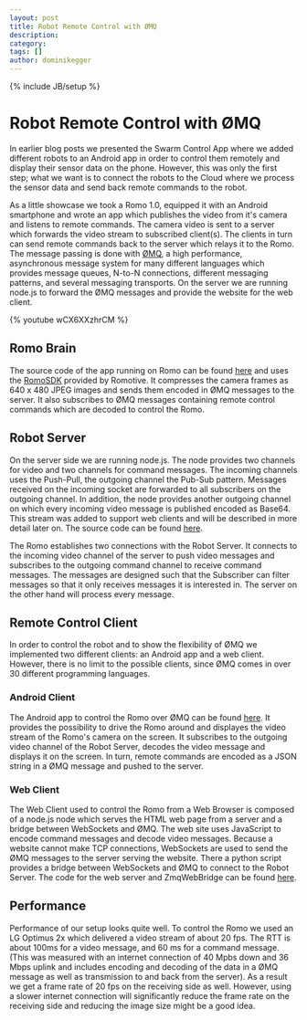 ```yaml
---
layout: post
title: Robot Remote Control with ØMQ
description: 
category: 
tags: []
author: dominikegger
---
```

{% include JB/setup %}

# Robot Remote Control with ØMQ

In earlier blog posts we presented the Swarm Control App where we added
different robots to an Android app in order to control them remotely and
display their sensor data on the phone. However, this was only the first step;
what we want is to connect the robots to the Cloud where we process the sensor
data and send back remote commands to the robot.

As a little showcase we took a Romo 1.0, equipped it with an Android
smartphone and wrote an app which publishes the video from it's camera and
listens to remote commands. The camera video is sent to a server which
forwards the video stream to subscribed client(s). The clients in turn can
send remote commands back to the server which relays it to the Romo. The
message passing is done with [ØMQ](http://www.zeromq.org/), a high
performance, asynchronous message system for many different languages which
provides message queues, N-to-N connections, different messaging patterns, and
several messaging transports. On the server we are running node.js to forward
the ØMQ messages and provide the website for the web client.

{% youtube wCX6XXzhrCM %}

## Romo Brain

The source code of the app running on Romo can be found
[here](https://github.com/eggerdo/RomoBrain) and uses the
[RomoSDK](https://github.com/Romotive/Romo-SDK-Gen2) provided by Romotive. It
compresses the camera frames as 640 x 480 JPEG images and sends them encoded
in ØMQ messages to the server. It also subscribes to ØMQ messages containing
remote control commands which are decoded to control the Romo.

## Robot Server

On the server side we are running node.js. The node provides two channels for
video and two channels for command messages. The incoming channels uses the
Push-Pull, the outgoing channel the Pub-Sub pattern. Messages received on the
incoming socket are forwarded to all subscribers on the outgoing channel. In
addition, the node provides another outgoing channel on which every incoming
video message is published encoded as Base64. This stream was added to support
web clients and will be described in more detail later on. The source code can
be found [here](https://github.com/eggerdo/robot_server.node).

The Romo establishes two connections with the Robot Server. It connects to the
incoming video channel of the server to push video messages and subscribes to
the outgoing command channel to receive command messages. The messages are
designed such that the Subscriber can filter messages so that it only receives
messages it is interested in. The server on the other hand will process every
message.

## Remote Control Client

In order to control the robot and to show the flexibility of ØMQ we
implemented two different clients: an Android app and a web client. However,
there is no limit to the possible clients, since ØMQ comes in over 30
different programming languages.

### Android Client

The Android app to control the Romo over ØMQ can be found
[here](https://github.com/eggerdo/RoboTalk-User). It provides the possibility
to drive the Romo around and displayes the video stream of the Romo's camera
on the screen. It subscribes to the outgoing video channel of the Robot
Server, decodes the video message and displays it on the screen. In turn,
remote commands are encoded as a JSON string in a ØMQ message and pushed to
the server.

### Web Client

The Web Client used to control the Romo from a Web Browser is composed of a
node.js node which serves the HTML web page from a server and a bridge between
WebSockets and ØMQ. The web site uses JavaScript to encode command messages
and decode video messages. Because a website cannot make TCP connections,
WebSockets are used to send the ØMQ messages to the server serving the
website. There a python script provides a bridge between WebSockets and ØMQ to
connect to the Robot Server. The code for the web server and ZmqWebBridge can
be found [here](https://github.com/eggerdo/robot_ctrl.node).

## Performance

Performance of our setup looks quite well. To control the Romo we used an LG
Optimus 2x which delivered a video stream of about 20 fps. The RTT is about
100ms for a video message, and 60 ms for a command message. (This was measured
with an internet connection of 40 Mpbs down and 36 Mbps uplink and includes
encoding and decoding of the data in a ØMQ message as well as transmission to
and back from the server). As a result we get a frame rate of 20 fps on the
receiving side as well. However, using a slower internet connection will
significantly reduce the frame rate on the receiving side and reducing the
image size might be a good idea.




